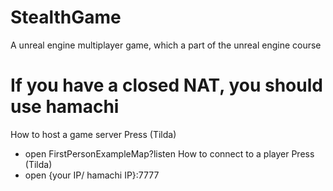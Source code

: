 # StealthGame
A unreal engine multiplayer game, which a part of the unreal engine course 

# If you have a  closed NAT, you should use hamachi

How to host a game server
Press  (Tilda)
 - open FirstPersonExampleMap?listen
 How to connect to a player
Press  (Tilda)
 - open {your IP/ hamachi IP}:7777
